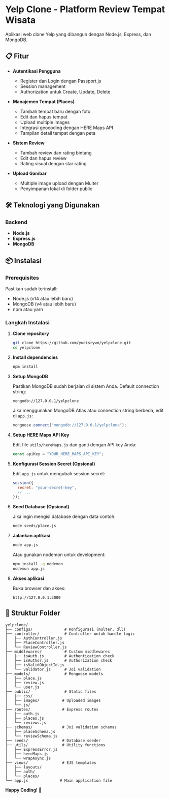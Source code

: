 # Yelp Clone - Platform Review Tempat Wisata

Aplikasi web clone Yelp yang dibangun dengan Node.js, Express, dan MongoDB.

## 📋 Fitur

- **Autentikasi Pengguna**

  - Register dan Login dengan Passport.js
  - Session management
  - Authorization untuk Create, Update, Delete

- **Manajemen Tempat (Places)**

  - Tambah tempat baru dengan foto
  - Edit dan hapus tempat
  - Upload multiple images
  - Integrasi geocoding dengan HERE Maps API
  - Tampilan detail tempat dengan peta

- **Sistem Review**

  - Tambah review dan rating bintang
  - Edit dan hapus review
  - Rating visual dengan star rating

- **Upload Gambar**
  - Multiple image upload dengan Multer
  - Penyimpanan lokal di folder public

## 🛠️ Teknologi yang Digunakan

### Backend

- **Node.js**
- **Express.js**
- **MongoDB**

## 📦 Instalasi

### Prerequisites

Pastikan sudah terinstall:

- Node.js (v14 atau lebih baru)
- MongoDB (v4 atau lebih baru)
- npm atau yarn

### Langkah Instalasi

1. **Clone repository**

   ```bash
   git clone https://github.com/yudisrywn/yelpclone.git
   cd yelpclone
   ```

2. **Install dependencies**

   ```bash
   npm install
   ```

3. **Setup MongoDB**

   Pastikan MongoDB sudah berjalan di sistem Anda. Default connection string:

   ```
   mongodb://127.0.0.1/yelpclone
   ```

   Jika menggunakan MongoDB Atlas atau connection string berbeda, edit di `app.js`:

   ```javascript
   mongoose.connect("mongodb://127.0.0.1/yelpclone");
   ```

4. **Setup HERE Maps API Key**

   Edit file `utils/hereMaps.js` dan ganti dengan API key Anda:

   ```javascript
   const apiKey = "YOUR_HERE_MAPS_API_KEY";
   ```

5. **Konfigurasi Session Secret (Opsional)**

   Edit `app.js` untuk mengubah session secret:

   ```javascript
   session({
     secret: "your-secret-key",
     // ...
   });
   ```

6. **Seed Database (Opsional)**

   Jika ingin mengisi database dengan data contoh:

   ```bash
   node seeds/place.js
   ```

7. **Jalankan aplikasi**

   ```bash
   node app.js
   ```

   Atau gunakan nodemon untuk development:

   ```bash
   npm install -g nodemon
   nodemon app.js
   ```

8. **Akses aplikasi**

   Buka browser dan akses:

   ```
   http://127.0.0.1:3000
   ```

## 📁 Struktur Folder

```
yelpclone/
├── configs/              # Konfigurasi (multer, dll)
├── controller/           # Controller untuk handle logic
│   ├── AuthController.js
│   ├── PlaceController.js
│   └── ReviewController.js
├── middlewares/          # Custom middlewares
│   ├── isAuth.js         # Authentication check
│   ├── isAuthor.js       # Authorization check
│   ├── isValidObjectId.js
│   └── validator.js      # Joi validation
├── models/               # Mongoose models
│   ├── place.js
│   ├── review.js
│   └── user.js
├── public/               # Static files
│   ├── css/
│   ├── images/          # Uploaded images
│   └── js/
├── routes/              # Express routes
│   ├── auth.js
│   ├── places.js
│   └── reviews.js
├── schemas/             # Joi validation schemas
│   ├── placeSchema.js
│   └── reviewSchema.js
├── seeds/               # Database seeder
├── utils/               # Utility functions
│   ├── ExpressError.js
│   ├── hereMaps.js
│   └── wrapAsync.js
├── views/               # EJS templates
│   ├── layouts/
│   ├── auth/
│   └── places/
└── app.js              # Main application file
```

**Happy Coding! 🚀**
